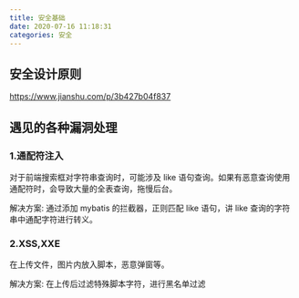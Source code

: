 ```yaml
---
title: 安全基础
date: 2020-07-16 11:18:31
categories: 安全
---
```


## 安全设计原则 
https://www.jianshu.com/p/3b427b04f837

## 遇见的各种漏洞处理

### 1.通配符注入
对于前端搜索框对字符串查询时，可能涉及 like 语句查询。如果有恶意查询使用通配符时，会导致大量的全表查询，拖慢后台。  

解决方案:
通过添加 mybatis 的拦截器，正则匹配 like 语句，讲 like 查询的字符串中通配字符进行转义。

### 2.XSS,XXE
在上传文件，图片内放入脚本，恶意弹窗等。

解决方案:
在上传后过滤特殊脚本字符，进行黑名单过滤